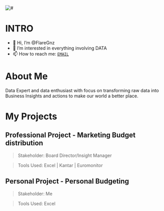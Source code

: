 <img alt="#" src="https://github.com/FlareGnz/FlareGnz/blob/main/baner%202.png?raw=true">

# INTRO

- 👋 Hi, I’m @FlareGnz
- 👀 I’m interested in everything involving DATA
- 📫 How to reach me: [`EMAIL`](Mailto:fabio_g_da_silva@hotmail.com)

# About Me 

Data Expert and data enthusiast with focus on transforming raw data into Business Insights and actions to make our world a better place.

# My Projects

## Professional Project - Marketing Budget distribution

> Stakeholder: Board Director/Insight Manager

> Tools Used: Excel | Kantar | Euromonitor

## Personal Project - Personal Budgeting

> Stakeholder: Me

> Tools Used: Excel
